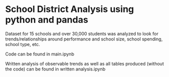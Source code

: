 # School District Analysis using python and pandas

<p>Dataset for 15 schools and over 30,000 students was analyzed to look for trends/relationships around performance and school size, school spending, school type, etc.</p>

<p>Code can be found in main.ipynb</p>
<p>Written analysis of observable trends as well as all tables produced (without the code) can be found in written analysis.ipynb</p>

